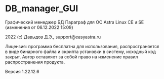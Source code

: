 # DB_manager_GUI
Графический менеджер БД Параграф для ОС Astra Linux CE и SE (изменения от 06.12.2022 15:09)


2022 (с) Давыдов Д.Э., support@easyastra.ru


Лицензия: программа бесплатна для использования, распространяется в виде бинарного файла и скрипта установки в систему, исходный код закрыт. Автор оставляет за собой право на изменение правил распространения продукта.


Версия 1.22.12.6
